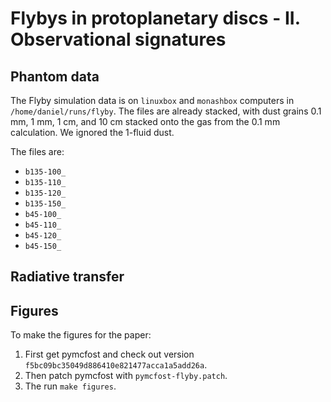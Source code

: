 Flybys in protoplanetary discs - II. Observational signatures
=============================================================

Phantom data
------------

The Flyby simulation data is on `linuxbox` and `monashbox` computers in `/home/daniel/runs/flyby`. The files are already stacked, with dust grains 0.1 mm, 1 mm, 1 cm, and 10 cm stacked onto the gas from the 0.1 mm calculation. We ignored the 1-fluid dust.

The files are:

- `b135-100_`
- `b135-110_`
- `b135-120_`
- `b135-150_`
- `b45-100_`
- `b45-110_`
- `b45-120_`
- `b45-150_`

Radiative transfer
------------------

Figures
-------

To make the figures for the paper:

1. First get pymcfost and check out version `f5bc09bc35049d886410e821477acca1a5add26a`.
2. Then patch pymcfost with `pymcfost-flyby.patch`.
3. The run `make figures`.
